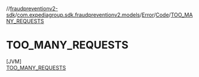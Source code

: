 //[fraudpreventionv2-sdk](../../../../../index.md)/[com.expediagroup.sdk.fraudpreventionv2.models](../../../index.md)/[Error](../../index.md)/[Code](../index.md)/[TOO_MANY_REQUESTS](index.md)

# TOO_MANY_REQUESTS

[JVM]\
[TOO_MANY_REQUESTS](index.md)
